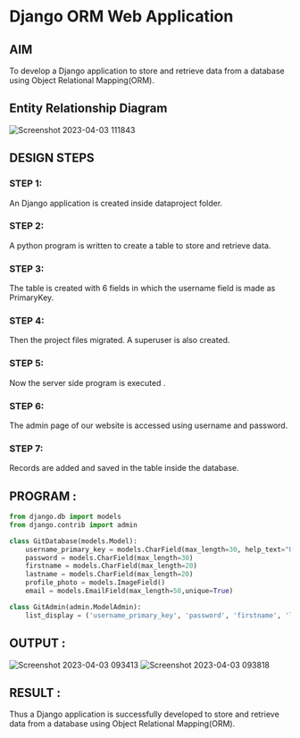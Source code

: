 # Django ORM Web Application

## AIM
To develop a Django application to store and retrieve data from a database using Object Relational Mapping(ORM).

## Entity Relationship Diagram

![Screenshot 2023-04-03 111843](https://user-images.githubusercontent.com/119407186/229422143-988ac598-a54b-49ab-b54c-7b7a1d9fae88.png)

## DESIGN STEPS

### STEP 1:
An Django application is created inside dataproject folder.

### STEP 2:
A python program is written to create a table to store and retrieve data.

### STEP 3:
The table is created with 6 fields in which the username field is made as PrimaryKey.

### STEP 4:
Then the project files migrated. A superuser is also created.

### STEP 5:
Now the server side program is executed .

### STEP 6:
The admin page of our website is accessed using username and password.

### STEP 7:
Records are added and saved in the table inside the database.
## PROGRAM :
```python
from django.db import models
from django.contrib import admin

class GitDatabase(models.Model):
    username_primary_key = models.CharField(max_length=30, help_text="User name must be unique", primary_key=True,unique=True)
    password = models.CharField(max_length=30)
    firstname = models.CharField(max_length=20)
    lastname = models.CharField(max_length=20)
    profile_photo = models.ImageField()
    email = models.EmailField(max_length=50,unique=True)

class GitAdmin(admin.ModelAdmin):
    list_display = ('username_primary_key', 'password', 'firstname', 'lastname','profile_photo','email')
```

## OUTPUT :
![Screenshot 2023-04-03 093413](https://user-images.githubusercontent.com/119407186/229409652-65284a28-14cb-4859-82e6-f77dc082b942.png)
![Screenshot 2023-04-03 093818](https://user-images.githubusercontent.com/119407186/229409668-6a0f2f68-fab0-4585-b2e5-fd2187b1bfde.png)
## RESULT :
Thus a Django application is successfully developed to store and retrieve data from a database using Object Relational Mapping(ORM).
